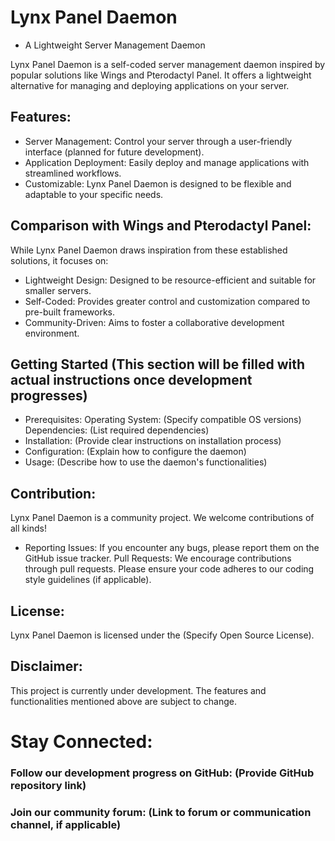 # Lynx Panel Daemon
- A Lightweight Server Management Daemon

Lynx Panel Daemon is a self-coded server management daemon inspired by popular solutions like Wings and Pterodactyl Panel. It offers a lightweight alternative for managing and deploying applications on your server.

## Features:

   - Server Management: Control your server through a user-friendly interface (planned for future development).
   - Application Deployment: Easily deploy and manage applications with streamlined workflows.
   - Customizable: Lynx Panel Daemon is designed to be flexible and adaptable to your specific needs.

## Comparison with Wings and Pterodactyl Panel:

While Lynx Panel Daemon draws inspiration from these established solutions, it focuses on:

   - Lightweight Design: Designed to be resource-efficient and suitable for smaller servers.
   - Self-Coded: Provides greater control and customization compared to pre-built frameworks.
   - Community-Driven: Aims to foster a collaborative development environment.

## Getting Started (This section will be filled with actual instructions once development progresses)

   - Prerequisites:
        Operating System: (Specify compatible OS versions)
        Dependencies: (List required dependencies)
   - Installation:
        (Provide clear instructions on installation process)
   - Configuration:
        (Explain how to configure the daemon)
   - Usage:
        (Describe how to use the daemon's functionalities)

## Contribution:

Lynx Panel Daemon is a community project. We welcome contributions of all kinds!

   - Reporting Issues: If you encounter any bugs, please report them on the GitHub issue tracker.
     Pull Requests: We encourage contributions through pull requests. Please ensure your code adheres to our coding style guidelines (if applicable).

## License:

Lynx Panel Daemon is licensed under the (Specify Open Source License).

## Disclaimer:

This project is currently under development. The features and functionalities mentioned above are subject to change.

# Stay Connected:

   ### Follow our development progress on GitHub: (Provide GitHub repository link)
   ### Join our community forum: (Link to forum or communication channel, if applicable)

